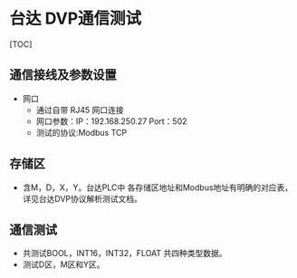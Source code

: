 # 台达 DVP通信测试

[TOC]

## 通信接线及参数设置

* 网口
  * 通过自带 RJ45 网口连接
  * 网口参数：IP：192.168.250.27  Port：502
  * 测试的协议:Modbus TCP

## 存储区

- 含M，D，X，Y。台达PLC中 各存储区地址和Modbus地址有明确的对应表，详见台达DVP协议解析测试文档。

## 通信测试

-  共测试BOOL，INT16，INT32，FLOAT 共四种类型数据。
-  测试D区，M区和Y区。




